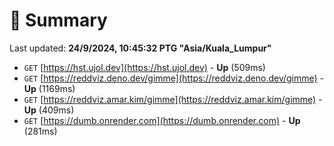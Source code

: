 # 📖 Summary
Last updated: **24/9/2024, 10:45:32 PTG "Asia/Kuala_Lumpur"**

- `GET` [https://hst.ujol.dev](https://hst.ujol.dev) - **Up** (509ms)
- `GET` [https://reddviz.deno.dev/gimme](https://reddviz.deno.dev/gimme) - **Up** (1169ms)
- `GET` [https://reddviz.amar.kim/gimme](https://reddviz.amar.kim/gimme) - **Up** (409ms)
- `GET` [https://dumb.onrender.com](https://dumb.onrender.com) - **Up** (281ms)
